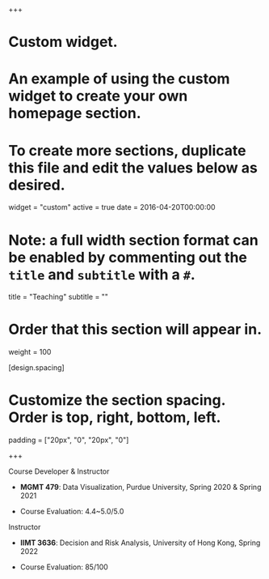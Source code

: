 +++
# Custom widget.
# An example of using the custom widget to create your own homepage section.
# To create more sections, duplicate this file and edit the values below as desired.
widget = "custom"
active = true
date = 2016-04-20T00:00:00

# Note: a full width section format can be enabled by commenting out the `title` and `subtitle` with a `#`.
title = "Teaching"
subtitle = ""

# Order that this section will appear in.
weight = 100

[design.spacing]
# Customize the section spacing. Order is top, right, bottom, left.
  padding = ["20px", "0", "20px", "0"]

+++

Course Developer & Instructor

- **MGMT 479**: Data Visualization, Purdue University, Spring 2020 & Spring 2021

- Course Evaluation: 4.4~5.0/5.0

Instructor

- **IIMT 3636**: Decision and Risk Analysis, University of Hong Kong, Spring 2022

- Course Evaluation: 85/100
